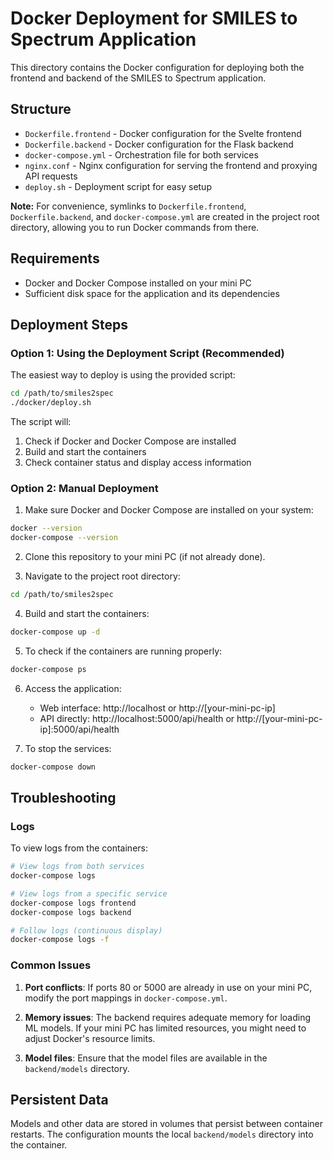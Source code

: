 # Docker Deployment for SMILES to Spectrum Application

This directory contains the Docker configuration for deploying both the frontend and backend of the SMILES to Spectrum application.

## Structure

- `Dockerfile.frontend` - Docker configuration for the Svelte frontend
- `Dockerfile.backend` - Docker configuration for the Flask backend
- `docker-compose.yml` - Orchestration file for both services
- `nginx.conf` - Nginx configuration for serving the frontend and proxying API requests
- `deploy.sh` - Deployment script for easy setup

**Note:** For convenience, symlinks to `Dockerfile.frontend`, `Dockerfile.backend`, and `docker-compose.yml` are created in the project root directory, allowing you to run Docker commands from there.

## Requirements

- Docker and Docker Compose installed on your mini PC
- Sufficient disk space for the application and its dependencies

## Deployment Steps

### Option 1: Using the Deployment Script (Recommended)

The easiest way to deploy is using the provided script:

```bash
cd /path/to/smiles2spec
./docker/deploy.sh
```

The script will:
1. Check if Docker and Docker Compose are installed
2. Build and start the containers
3. Check container status and display access information

### Option 2: Manual Deployment

1. Make sure Docker and Docker Compose are installed on your system:

```bash
docker --version
docker-compose --version
```

2. Clone this repository to your mini PC (if not already done).

3. Navigate to the project root directory:

```bash
cd /path/to/smiles2spec
```

4. Build and start the containers:

```bash
docker-compose up -d
```

5. To check if the containers are running properly:

```bash
docker-compose ps
```

6. Access the application:
   - Web interface: http://localhost or http://[your-mini-pc-ip]
   - API directly: http://localhost:5000/api/health or http://[your-mini-pc-ip]:5000/api/health

7. To stop the services:

```bash
docker-compose down
```

## Troubleshooting

### Logs

To view logs from the containers:

```bash
# View logs from both services
docker-compose logs

# View logs from a specific service
docker-compose logs frontend
docker-compose logs backend

# Follow logs (continuous display)
docker-compose logs -f
```

### Common Issues

1. **Port conflicts**: If ports 80 or 5000 are already in use on your mini PC, modify the port mappings in `docker-compose.yml`.

2. **Memory issues**: The backend requires adequate memory for loading ML models. If your mini PC has limited resources, you might need to adjust Docker's resource limits.

3. **Model files**: Ensure that the model files are available in the `backend/models` directory.

## Persistent Data

Models and other data are stored in volumes that persist between container restarts. The configuration mounts the local `backend/models` directory into the container. 